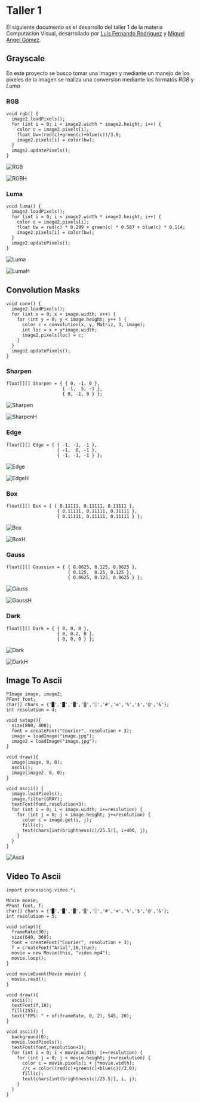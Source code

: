 # Taller 1

El siguiente documento es el desarrollo del taller 1 de la materia Computacion Visual, desarrollado por [Luis Fernando Rodriguez](https://github.com/luifrodriguezroj) y [Miguel Angel Gómez](https://github.com/miagomezch).

## Grayscale

En este proyecto se busco tomar una imagen y mediante un manejo de los pixeles de la imagen se realiza una conversion mediante los formatos _RGB_ y _Luma_

### RGB

```RGB
void rgb() {
  image2.loadPixels();
  for (int i = 0; i < image2.width * image2.height; i++) {
    color c = image2.pixels[i];
    float bw=(red(c)+green(c)+blue(c))/3.0;
    image2.pixels[i] = color(bw);
  }
  image2.updatePixels();
}
```

  
![RGB](https://trello-attachments.s3.amazonaws.com/5ee6e14304b99266b4ddb1f4/803x428/4ce9fd985408eddb50217a074b6e70e3/RGB.png)

![RGBH](https://trello-attachments.s3.amazonaws.com/5ee6e14304b99266b4ddb1f4/805x428/0e2a9d48f3d0102097e39d4f9bc70ea8/RGBH.png)



### Luma

```Luma
void luma() {
  image2.loadPixels();
  for (int i = 0; i < image2.width * image2.height; i++) {
    color c = image2.pixels[i];
    float bw = red(c) * 0.299 + green(c) * 0.587 + blue(c) * 0.114;
    image2.pixels[i] = color(bw);
  }
  image2.updatePixels();
}
```

![Luma](https://trello-attachments.s3.amazonaws.com/5ee6e14304b99266b4ddb1f4/803x428/57e557c07435f8cbb9ceb7ad520e6e95/Luma.png)

![LumaH](https://trello-attachments.s3.amazonaws.com/5ee6e14304b99266b4ddb1f4/805x428/76e44ada99828e1ba28e8ddff6ca1aee/LumaH.png)

## Convolution Masks

```Luma
void conv() {
  image2.loadPixels();
  for (int x = 0; x < image.width; x++) {
    for (int y = 0; y < image.height; y++ ) {
      color c = convolution(x, y, Matriz, 3, image);
      int loc = x + y*image.width;
      image2.pixels[loc] = c;
    }
  }
  image2.updatePixels();
}
```
### Sharpen

```Sharpen
float[][] Sharpen = { { 0, -1, 0 },
                     { -1,  5, -1 },
                     { 0, -1, 0 } };

```

![Sharpen](https://trello-attachments.s3.amazonaws.com/5ee6f0e9f530155846a83a62/803x428/19b68160883fbfec1b984362fbbe362f/Sharpen.png)

![SharpenH](https://trello-attachments.s3.amazonaws.com/5ee6f0e9f530155846a83a62/805x429/1d7e5142c95315ee1d99cd7a1d9fe31a/SharpenH.png)

### Edge

```Edge
float[][] Edge = { { -1, -1, -1 },
                   { -1,  8, -1 },
                   { -1, -1, -1 } };  

```
![Edge](https://trello-attachments.s3.amazonaws.com/5ee6f0e9f530155846a83a62/804x428/6cf459e004c19db9b9ab297aed828be3/Edge.png)

![EdgeH](https://trello-attachments.s3.amazonaws.com/5ee6f0e9f530155846a83a62/803x428/447a56b5357b043ef248f90ffd0ed7d9/EdgeH.png)

### Box

```Box
float[][] Box = { { 0.11111, 0.11111, 0.11111 },
                   { 0.11111, 0.11111, 0.11111 },
                   { 0.11111, 0.11111, 0.11111 } };  

```
![Box](https://trello-attachments.s3.amazonaws.com/5ee6f0e9f530155846a83a62/803x428/3eab0616297765a9b133652090fcde87/Box.png)

![BoxH](https://trello-attachments.s3.amazonaws.com/5ee6f0e9f530155846a83a62/803x428/d97e101b37e33c0fe8e8e19de7cc5599/BoxH.png)

### Gauss

```Gauss
float[][] Gaussian = { { 0.0625, 0.125, 0.0625 },
                       { 0.125,  0.25, 0.125 },
                       { 0.0625, 0.125, 0.0625 } };

```

![Gauss](https://trello-attachments.s3.amazonaws.com/5ee6f0e9f530155846a83a62/803x428/c3f087716e8331c7aa5b6b1b83cf774d/Gauss.png)

![GaussH](https://trello-attachments.s3.amazonaws.com/5ee6f0e9f530155846a83a62/804x429/aa8e78694b77a7219423cb1f52640ae9/GaussH.png)

### Dark 

```Dark
float[][] Dark = { { 0, 0, 0 },
                   { 0, 0.2, 0 },
                   { 0, 0, 0 } };

```

![Dark](https://trello-attachments.s3.amazonaws.com/5ee6f0e9f530155846a83a62/803x428/6e7ee5228356c8fa2a73e1048b8fb29d/Dark.png)

![DarkH](https://trello-attachments.s3.amazonaws.com/5ee6f0e9f530155846a83a62/803x428/a522127abf18f023554a19edab5cd584/DarkH.png)

## Image To Ascii

```ImageToAscii
PImage image, image2;
PFont font;
char[] chars = {'█','█','▓','▒','░','#','≡','%','$','@','&'};
int resolution = 4;

void setup(){
  size(800, 400);
  font = createFont("Courier", resolution + 3);
  image = loadImage("image.jpg");
  image2 = loadImage("image.jpg");
}

void draw(){
  image(image, 0, 0);
  ascii();
  image(image2, 0, 0);
}

void ascii() {
  image.loadPixels();
  image.filter(GRAY);
  textFont(font,resolution+3);
  for (int i = 0; i < image.width; i+=resolution) {
    for (int j = 0; j < image.height; j+=resolution) {
      color c = image.get(i, j);
      fill(c);
      text(chars[int(brightness(c)/25.5)], i+400, j);
    }
  }
}

```

![Ascii](https://trello-attachments.s3.amazonaws.com/5ee6f7d526fb9e66a4bc5647/803x428/e875339f0fe82a219792d5e76864e035/Ascii.png)


## Video To Ascii

```VideoToAscii
import processing.video.*;

Movie movie;
PFont font, f;
char[] chars = {'█','█','▓','▒','░','#','≡','%','$','@','&'};
int resolution = 5;

void setup(){
  frameRate(30);
  size(640, 360);
  font = createFont("Courier", resolution + 3);
  f = createFont("Arial",16,true);
  movie = new Movie(this, "video.mp4");
  movie.loop();
}

void movieEvent(Movie movie) {  
  movie.read();
}

void draw(){
  ascii();
  textFont(f,18);
  fill(255);
  text("FPS: " + nf(frameRate, 0, 2), 545, 20);
}

void ascii() {
  background(0);
  movie.loadPixels();
  textFont(font,resolution+3);
  for (int i = 0; i < movie.width; i+=resolution) {
    for (int j = 0; j < movie.height; j+=resolution) {
      color c = movie.pixels[i + j*movie.width];
      //c = color((red(c)+green(c)+blue(c))/3.0);
      fill(c);
      text(chars[int(brightness(c)/25.5)], i, j);
    }
  }
}

```

